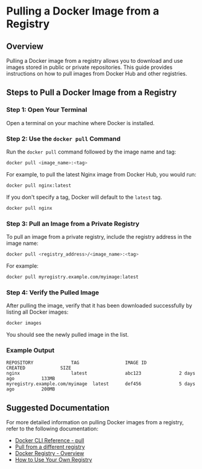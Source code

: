 
# Pulling a Docker Image from a Registry

## Overview

Pulling a Docker image from a registry allows you to download and use images stored in public or private repositories. This guide provides instructions on how to pull images from Docker Hub and other registries.

## Steps to Pull a Docker Image from a Registry

### Step 1: Open Your Terminal

Open a terminal on your machine where Docker is installed.

### Step 2: Use the `docker pull` Command

Run the `docker pull` command followed by the image name and tag:

```bash
docker pull <image_name>:<tag>
```

For example, to pull the latest Nginx image from Docker Hub, you would run:

```bash
docker pull nginx:latest
```

If you don't specify a tag, Docker will default to the `latest` tag.

```bash
docker pull nginx
```

### Step 3: Pull an Image from a Private Registry

To pull an image from a private registry, include the registry address in the image name:

```bash
docker pull <registry_address>/<image_name>:<tag>
```

For example:

```bash
docker pull myregistry.example.com/myimage:latest
```

### Step 4: Verify the Pulled Image

After pulling the image, verify that it has been downloaded successfully by listing all Docker images:

```bash
docker images
```

You should see the newly pulled image in the list.

### Example Output

```
REPOSITORY              TAG                 IMAGE ID            CREATED             SIZE
nginx                   latest              abc123              2 days ago          133MB
myregistry.example.com/myimage  latest      def456              5 days ago          200MB
```

## Suggested Documentation

For more detailed information on pulling Docker images from a registry, refer to the following documentation:

- [Docker CLI Reference - pull](https://docs.docker.com/engine/reference/commandline/pull/)
- [Pull from a different registry](https://docs.docker.com/reference/cli/docker/image/pull/#pull-from-a-different-registry)
- [Docker Registry - Overview](https://docs.docker.com/registry/)
- [How to Use Your Own Registry](https://www.docker.com/blog/how-to-use-your-own-registry-2/)
